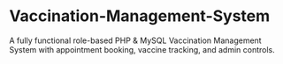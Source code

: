# Vaccination-Management-System
A fully functional role-based PHP &amp; MySQL Vaccination Management System with appointment booking, vaccine tracking, and admin controls.
